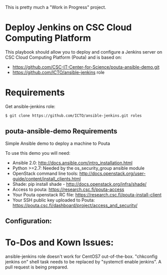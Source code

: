 This is pretty much a "Work in Progress" project.

Deploy Jenkins on CSC Cloud Computing Platform
==============================================

This playbook should allow you to deploy and configure a Jenkins server on CSC Cloud Computing Platform (Pouta) and is based on:

  - https://github.com/CSC-IT-Center-for-Science/pouta-ansible-demo.git
  - https://github.com/ICTO/ansible-jenkins role


# Requirements

Get ansible-jenkins role:

```bash
$ git clone https://github.com/ICTO/ansible-jenkins.git roles
```

## pouta-ansible-demo Requirements

Simple Ansible demo to deploy a machine to Pouta 

To use this demo you will need:
 - Ansible 2.0: http://docs.ansible.com/intro_installation.html
 - Python >=2.7: Needed by the os_security_group ansible module
 - OpenStack command line tools: http://docs.openstack.org/user-guide/content/install_clients.html
 - Shade: pip install shade - http://docs.openstack.org/infra/shade/
 - Access to pouta: https://research.csc.fi/pouta-access
 - Your Pouta openstack RC file: https://research.csc.fi/pouta-install-client
 - Your SSH public key uploaded to Pouta: https://pouta.csc.fi/dashboard/project/access_and_security/

## Configuration:

# To-Dos and Kown Issues:

ansible-jenkins role doesn't work for CentOS7 out-of-the-box. "chkconfig jenkins on" shell task needs to be replaced by "systemctl enable jenkins". A pull request is being prepared.


